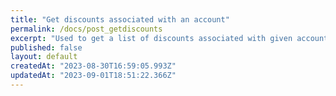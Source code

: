 ```yaml
---
title: "Get discounts associated with an account"
permalink: /docs/post_getdiscounts
excerpt: "Used to get a list of discounts associated with given account for the items specified in the cart. Unlike benefits, discounts are unknown to Appetize until applied."
published: false
layout: default
createdAt: "2023-08-30T16:59:05.993Z"
updatedAt: "2023-09-01T18:51:22.366Z"
---
```

